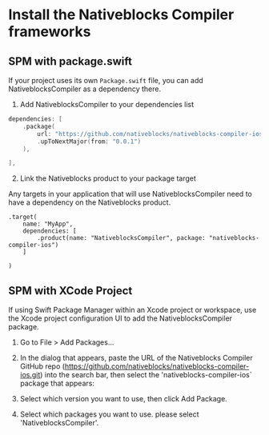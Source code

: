 # Install the Nativeblocks Compiler frameworks

## SPM with package.swift
If your project uses its own `Package.swift` file, you can add NativeblocksCompiler as a dependency there.
1) Add NativeblocksCompiler to your dependencies list
```swift
dependencies: [
    .package(
        url: "https://github.com/nativeblocks/nativeblocks-compiler-ios.git",
        .upToNextMajor(from: "0.0.1")
    ),

],
```

2) Link the Nativeblocks product to your package target

Any targets in your application that will use NativeblocksCompiler need to have a dependency on the Nativeblocks product.

```
.target(
    name: "MyApp",
    dependencies: [
        .product(name: "NativeblocksCompiler", package: "nativeblocks-compiler-ios")
    ]

)
```

## SPM with XCode Project

If using Swift Package Manager within an Xcode project or workspace, use the Xcode project configuration UI to add the NativeblocksCompiler package.

1) Go to File > Add Packages...

2) In the dialog that appears, paste the URL of the Nativeblocks Compiler GitHub repo (https://github.com/nativeblocks/nativeblocks-compiler-ios.git) into the search bar, then select the 'nativeblocks-compiler-ios` package that appears:

3) Select which version you want to use, then click Add Package.

4) Select which packages you want to use. please select 'NativeblocksCompiler'.
